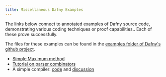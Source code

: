 ```yaml
---
title: Miscellaneous Dafny Examples
---
```


The links below connect to annotated examples of Dafny source code,
demonstrating various coding techniques or proof capabilities..
Each of these prove successfully.

The files for these examples can be found in 
the [examples folder of Dafny's github project](https://github.com/davidcok/dafny/tree/cok-2819/docs/examples).

- [Simple Maximum method](https://github.com/davidcok/dafny/tree/cok-2819/Test/examples/maximum.dfy)
- [Tutorial on parser combinators](https://github.com/davidcok/dafny/tree/cok-2819/Test/examples/parser_combinators.dfy)
- A simple compiler: [code](https://github.com/davidcok/dafny/tree/cok-2819/Test/examples/Simple_compiler/Compiler.dfy) and [discussion](../../Test/tutorial/Simple_compiler/README)

